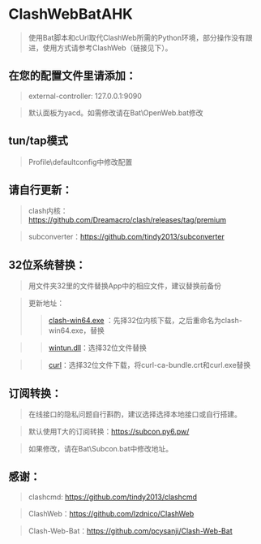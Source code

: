 # ClashWebBatAHK
> 使用Bat脚本和cUrl取代ClashWeb所需的Python环境，部分操作没有跟进，使用方式请参考ClashWeb（链接见下）。

<!-- ## 直接下载，解压使用 -->

## 在您的配置文件里请添加：
> external-controller: 127.0.0.1:9090

> 默认面板为yacd。如需修改请在Bat\OpenWeb.bat修改
## tun/tap模式
> Profile\defaultconfig中修改配置
    
 <!-- Tun模式请用管理打开ClashWeb.exe -->



## 请自行更新：
> clash内核：https://github.com/Dreamacro/clash/releases/tag/premium

> subconverter：https://github.com/tindy2013/subconverter

## 32位系统替换：
> 用文件夹32里的文件替换App中的相应文件，建议替换前备份

> 更新地址：
>> [clash-win64.exe](https://github.com/Dreamacro/clash/releases/tag/premium) ：先择32位内核下载，之后重命名为clash-win64.exe，替换

>> [wintun.dll](https://www.wintun.net/builds/wintun-0.10.zip)：选择32位文件替换

>> [curl](https://curl.se/windows/)：选择32位文件下载，将curl-ca-bundle.crt和curl.exe替换
## 订阅转换：
> 在线接口的隐私问题自行斟酌，建议选择选择本地接口或自行搭建。

> 默认使用T大的订阅转换：https://subcon.py6.pw/

> 如果修改，请在Bat\Subcon.bat中修改地址。

## 感谢：

> clashcmd: https://github.com/tindy2013/clashcmd

> ClashWeb：https://github.com/lzdnico/ClashWeb

> Clash-Web-Bat：https://github.com/pcysanji/Clash-Web-Bat

